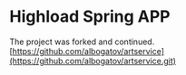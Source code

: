 # Highload Spring APP
The project was forked and continued. 
[https://github.com/albogatov/artservice](https://github.com/albogatov/artservice.git)
